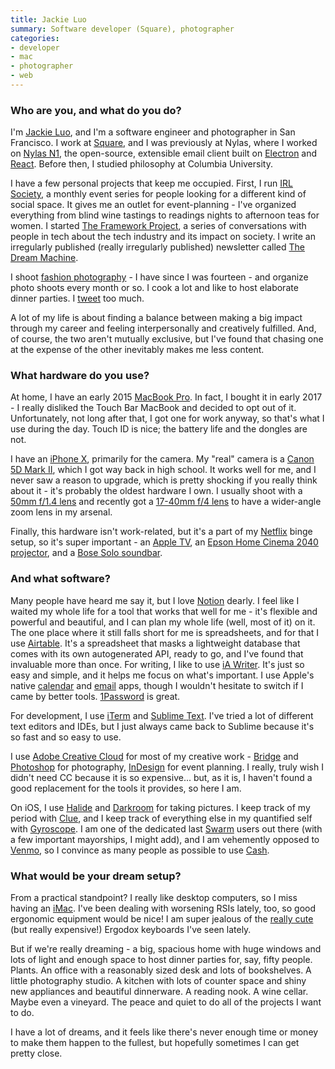 ```yaml
---
title: Jackie Luo
summary: Software developer (Square), photographer
categories:
- developer
- mac
- photographer
- web
---
```


### Who are you, and what do you do?

I'm [Jackie Luo](http://jackieluo.com/ "Jackie's website."), and I'm a software engineer and photographer in San Francisco. I work at [Square][], and I was previously at Nylas, where I worked on [Nylas N1][nylas-mail], the open-source, extensible email client built on [Electron][] and [React][]. Before then, I studied philosophy at Columbia University.

I have a few personal projects that keep me occupied. First, I run [IRL Society](http://irlsociety.com/ "Jackie's monthly event series in San Francisco."), a monthly event series for people looking for a different kind of social space. It gives me an outlet for event-planning - I've organized everything from blind wine tastings to readings nights to afternoon teas for women. I started [The Framework Project](http://www.theframeworkproject.com/ "Jackie's series of interviews about tech and its impact."), a series of conversations with people in tech about the tech industry and its impact on society. I write an irregularly published (really irregularly published) newsletter called [The Dream Machine](http://tinyletter.com/jackiehluo "Jackie's email newsletter.").

I shoot [fashion photography](https://pictures.jackieluo.com/ "Jackie's photography.") - I have since I was fourteen - and organize photo shoots every month or so. I cook a lot and like to host elaborate dinner parties. I [tweet](https://twitter.com/jackiehluo/ "Jackie's Twitter account.") too much.

A lot of my life is about finding a balance between making a big impact through my career and feeling interpersonally and creatively fulfilled. And, of course, the two aren't mutually exclusive, but I've found that chasing one at the expense of the other inevitably makes me less content.

### What hardware do you use?

At home, I have an early 2015 [MacBook Pro][macbook-pro]. In fact, I bought it in early 2017 - I really disliked the Touch Bar MacBook and decided to opt out of it. Unfortunately, not long after that, I got one for work anyway, so that's what I use during the day. Touch ID is nice; the battery life and the dongles are not.

I have an [iPhone X][iphone-x], primarily for the camera. My "real" camera is a [Canon 5D Mark II][eos-5d-mark-ii], which I got way back in high school. It works well for me, and I never saw a reason to upgrade, which is pretty shocking if you really think about it - it's probably the oldest hardware I own. I usually shoot with a [50mm f/1.4 lens][ef-50mm-f1.4-usm] and recently got a [17-40mm f/4 lens][ef-17-40mm-f4l-usm] to have a wider-angle zoom lens in my arsenal.

Finally, this hardware isn't work-related, but it's a part of my [Netflix][] binge setup, so it's super important - an [Apple TV][apple-tv], an [Epson Home Cinema 2040 projector][powerlite-home-cinema-2040], and a [Bose Solo soundbar][solo.2].

### And what software?

Many people have heard me say it, but I love [Notion][] dearly. I feel like I waited my whole life for a tool that works that well for me - it's flexible and powerful and beautiful, and I can plan my whole life (well, most of it) on it. The one place where it still falls short for me is spreadsheets, and for that I use [Airtable][]. It's a spreadsheet that masks a lightweight database that comes with its own autogenerated API, ready to go, and I've found that invaluable more than once. For writing, I like to use [iA Writer][ia-writer]. It's just so easy and simple, and it helps me focus on what's important. I use Apple's native [calendar][] and [email][mail] apps, though I wouldn't hesitate to switch if I came by better tools. [1Password][] is great.

For development, I use [iTerm][iterm2] and [Sublime Text][sublime-text]. I've tried a lot of different text editors and IDEs, but I just always came back to Sublime because it's so fast and so easy to use.

I use [Adobe Creative Cloud][creative-cloud] for most of my creative work - [Bridge][] and [Photoshop][] for photography, [InDesign][] for event planning. I really, truly wish I didn't need CC because it is so expensive... but, as it is, I haven't found a good replacement for the tools it provides, so here I am.

On iOS, I use [Halide][halide-ios] and [Darkroom][darkroom-ios] for taking pictures. I keep track of my period with [Clue][clue-ios], and I keep track of everything else in my quantified self with [Gyroscope][gyroscope-ios]. I am one of the dedicated last [Swarm][swarm-ios] users out there (with a few important mayorships, I might add), and I am vehemently opposed to [Venmo][], so I convince as many people as possible to use [Cash][cash-ios].

### What would be your dream setup?

From a practical standpoint? I really like desktop computers, so I miss having an [iMac][]. I've been dealing with worsening RSIs lately, too, so good ergonomic equipment would be nice! I am super jealous of the [really cute](https://twitter.com/sailorhg/status/964244766878679040 "Amy's tweet showing her Ergodox keyboard.") (but really expensive!) Ergodox keyboards I've seen lately.

But if we're really dreaming - a big, spacious home with huge windows and lots of light and enough space to host dinner parties for, say, fifty people. Plants. An office with a reasonably sized desk and lots of bookshelves. A little photography studio. A kitchen with lots of counter space and shiny new appliances and beautiful dinnerware. A reading nook. A wine cellar. Maybe even a vineyard. The peace and quiet to do all of the projects I want to do.

I have a lot of dreams, and it feels like there's never enough time or money to make them happen to the fullest, but hopefully sometimes I can get pretty close.

[apple-tv]: https://en.wikipedia.org/wiki/Apple_TV "A device for viewing media on a TV."
[ef-17-40mm-f4l-usm]: https://www.usa.canon.com/cusa/consumer/products/cameras/ef_lens_lineup/ef_17_40mm_f_4l_usm "An ultra-wide zoom lens."
[ef-50mm-f1.4-usm]: https://www.usa.canon.com/cusa/support/consumer/eos_slr_camera_systems/lenses/ef_50mm_f_1_4_usm "A lens for SLR cameras."
[eos-5d-mark-ii]: https://www.usa.canon.com/cusa/support/consumer/eos_slr_camera_systems/eos_digital_slr_cameras/eos_5d_mark_ii "A 21 megapixel DSLR."
[imac]: https://www.apple.com/imac/ "An all-in-one computer."
[iphone-x]: https://en.wikipedia.org/wiki/IPhone_X "A 5.8 inch smartphone."
[macbook-pro]: https://www.apple.com/macbook-pro/ "A laptop."
[solo.2]: https://www.bose.com/en_us/products/speakers/home_theater/bose-solo-5-tv-sound-system.html "A soundbar."
[1password]: https://1password.com "Password management software for Mac OS X."
[airtable]: https://airtable.com/ "A service for organising data."
[bridge]: https://creative.adobe.com/products/bridge "A shared media manager for Adobe CS products."
[calendar]: https://en.wikipedia.org/wiki/Calendar_(Apple) "The calendar software included with macOS."
[cash-ios]: https://cash.app/ "An app for sending money or Bitcoin."
[clue-ios]: https://itunes.apple.com/us/app/clue-health-period-tracker/id657189652 "A period and health tracking app."
[creative-cloud]: https://www.adobe.com/creativecloud.html "A subscription service for Adobe's creative suite."
[darkroom-ios]: https://itunes.apple.com/us/app/darkroom-photo-editor/id953286746 "A photo editor app."
[electron]: http://electron.atom.io/ "A developer tool for building desktop apps with web technology."
[gyroscope-ios]: https://itunes.apple.com/app/apple-store/id1104085053 "An app for tracking your health and other data."
[halide-ios]: https://itunes.apple.com/us/app/halide-camera/id885697368 "A camera app."
[ia-writer]: https://ia.net/writer/updates/ia-writer-for-mac "A full-screen writing tool for the Mac."
[indesign]: https://www.adobe.com/products/indesign.html "A desktop/web publishing application."
[iterm2]: https://iterm2.com/ "An alternative terminal application for Mac OS X."
[mail]: https://en.wikipedia.org/wiki/Mail_(application) "The default Mac OS X mail client."
[netflix]: https://www.netflix.com/ "A movie rental and streaming service."
[notion]: https://www.notion.so/ "A collaborative wiki service."
[nylas-mail]: https://github.com/nylas/nylas-mail "An open-source email client."
[photoshop]: https://www.adobe.com/products/photoshop.html "A bitmap image editor."
[powerlite-home-cinema-2040]: https://epson.com/For-Home/Projectors/Home-Cinema/PowerLite-Home-Cinema-2040-3D-1080p-3LCD-Projector/p/V11H707020 "A 1080p projector."
[react]: https://facebook.github.io/react/ "A JavaScript UI framework."
[square]: https://squareup.com/ "A software and hardware solution for processing credit cards."
[sublime-text]: http://www.sublimetext.com/ "A coder's text editor."
[swarm-ios]: https://www.swarmapp.com/ "An app for checking into places."
[venmo]: https://venmo.com/ "A payment service."

